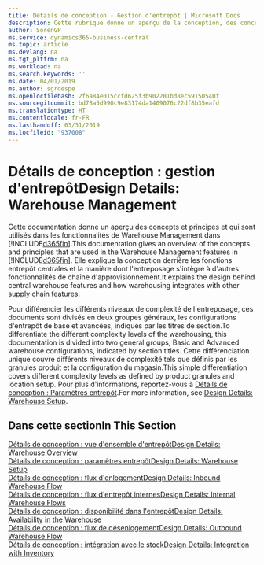 ```yaml
---
title: Détails de conception - Gestion d'entrepôt | Microsoft Docs
description: Cette rubrique donne un aperçu de la conception, des concepts et des principes associés aux fonctionnalités de gestion d'entrepôt dans Business Central.
author: SorenGP
ms.service: dynamics365-business-central
ms.topic: article
ms.devlang: na
ms.tgt_pltfrm: na
ms.workload: na
ms.search.keywords: ''
ms.date: 04/01/2019
ms.author: sgroespe
ms.openlocfilehash: 2f6a84e015ccfd625f3b902281bd8ec59150540f
ms.sourcegitcommit: bd78a5d990c9e83174da1409076c22df8b35eafd
ms.translationtype: HT
ms.contentlocale: fr-FR
ms.lasthandoff: 03/31/2019
ms.locfileid: "937008"
---
```

# <a name="design-details-warehouse-management"></a><span data-ttu-id="0b5fb-103">Détails de conception : gestion d'entrepôt</span><span class="sxs-lookup"><span data-stu-id="0b5fb-103">Design Details: Warehouse Management</span></span>
<span data-ttu-id="0b5fb-104">Cette documentation donne un aperçu des concepts et principes et qui sont utilisés dans les fonctionnalités de Warehouse Management dans [!INCLUDE[d365fin](includes/d365fin_md.md)].</span><span class="sxs-lookup"><span data-stu-id="0b5fb-104">This documentation gives an overview of the concepts and principles that are used in the Warehouse Management features in [!INCLUDE[d365fin](includes/d365fin_md.md)].</span></span> <span data-ttu-id="0b5fb-105">Elle explique la conception derrière les fonctions entrepôt centrales et la manière dont l'entreposage s'intègre à d'autres fonctionnalités de chaîne d'approvisionnement.</span><span class="sxs-lookup"><span data-stu-id="0b5fb-105">It explains the design behind central warehouse features and how warehousing integrates with other supply chain features.</span></span>  

<span data-ttu-id="0b5fb-106">Pour différencier les différents niveaux de complexité de l'entreposage, ces documents sont divisés en deux groupes généraux, les configurations d'entrepôt de base et avancées, indiqués par les titres de section.</span><span class="sxs-lookup"><span data-stu-id="0b5fb-106">To differentiate the different complexity levels of the warehousing, this documentation is divided into two general groups, Basic and Advanced warehouse configurations, indicated by section titles.</span></span> <span data-ttu-id="0b5fb-107">Cette différenciation unique couvre différents niveaux de complexité tels que définis par les granules produit et la configuration du magasin.</span><span class="sxs-lookup"><span data-stu-id="0b5fb-107">This simple differentiation covers different complexity levels as defined by product granules and location setup.</span></span> <span data-ttu-id="0b5fb-108">Pour plus d'informations, reportez\-vous à [Détails de conception : Paramètres entrepôt](design-details-warehouse-setup.md).</span><span class="sxs-lookup"><span data-stu-id="0b5fb-108">For more information, see [Design Details: Warehouse Setup](design-details-warehouse-setup.md).</span></span>  

## <a name="in-this-section"></a><span data-ttu-id="0b5fb-109">Dans cette section</span><span class="sxs-lookup"><span data-stu-id="0b5fb-109">In This Section</span></span>  
[<span data-ttu-id="0b5fb-110">Détails de conception : vue d'ensemble d'entrepôt</span><span class="sxs-lookup"><span data-stu-id="0b5fb-110">Design Details: Warehouse Overview</span></span>](design-details-warehouse-overview.md)  
[<span data-ttu-id="0b5fb-111">Détails de conception : paramètres entrepôt</span><span class="sxs-lookup"><span data-stu-id="0b5fb-111">Design Details: Warehouse Setup</span></span>](design-details-warehouse-setup.md)  
[<span data-ttu-id="0b5fb-112">Détails de conception : flux d'enlogement</span><span class="sxs-lookup"><span data-stu-id="0b5fb-112">Design Details: Inbound Warehouse Flow</span></span>](design-details-inbound-warehouse-flow.md)  
[<span data-ttu-id="0b5fb-113">Détails de conception : flux d'entrepôt internes</span><span class="sxs-lookup"><span data-stu-id="0b5fb-113">Design Details: Internal Warehouse Flows</span></span>](design-details-internal-warehouse-flows.md)  
[<span data-ttu-id="0b5fb-114">Détails de conception : disponibilité dans l'entrepôt</span><span class="sxs-lookup"><span data-stu-id="0b5fb-114">Design Details: Availability in the Warehouse</span></span>](design-details-availability-in-the-warehouse.md)  
[<span data-ttu-id="0b5fb-115">Détails de conception : flux de désenlogement</span><span class="sxs-lookup"><span data-stu-id="0b5fb-115">Design Details: Outbound Warehouse Flow</span></span>](design-details-outbound-warehouse-flow.md)  
[<span data-ttu-id="0b5fb-116">Détails de conception : intégration avec le stock</span><span class="sxs-lookup"><span data-stu-id="0b5fb-116">Design Details: Integration with Inventory</span></span>](design-details-integration-with-inventory.md)
